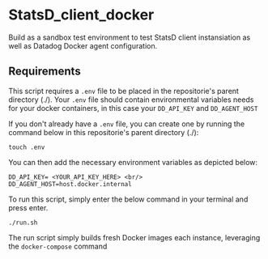 # StatsD_client_docker

Build as a sandbox test environment to test StatsD client instansiation as well as Datadog Docker agent configuration.

## Requirements
This script requires a `.env` file to be placed in the repositorie's parent directory (./). Your `.env` file should contain environmental variables needs for your docker containers, in this case your `DD_API_KEY` and `DD_AGENT_HOST`

If you don't already have a `.env` file, you can create one by running the command below in this repositorie's parent directory (./):

`touch .env`

You can then add the necessary environment variables as depicted below:


 `DD_API_KEY= <YOUR_API_KEY_HERE> <br/>
  DD_AGENT_HOST=host.docker.internal`

To run this script, simply enter the below command in your terminal and press enter.

`./run.sh`

The run script simply builds fresh Docker images each instance, leveraging the `docker-compose` command
